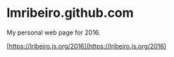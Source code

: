 # lmribeiro.github.com
My personal web page for 2016.

[https://lribeiro.js.org/2016](https://lribeiro.js.org/2016)